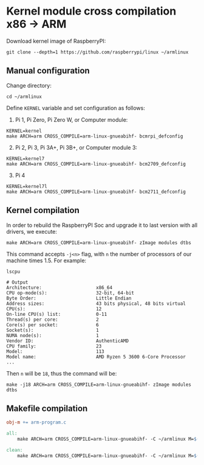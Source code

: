 # Kernel module cross compilation x86 -> ARM

Download kernel image of RaspberryPI:

```shell
git clone --depth=1 https://github.com/raspberrypi/linux ~/armlinux
```

## Manual configuration

Change directory:

```shell
cd ~/armlinux
```

Define `KERNEL` variable and set configuration as follows:

1. Pi 1, Pi Zero, Pi Zero W, or Computer module:

```shell
KERNEL=kernel
make ARCH=arm CROSS_COMPILE=arm-linux-gnueabihf- bcmrpi_defconfig
```

2. Pi 2, Pi 3, Pi 3A+, Pi 3B+, or Computer module 3:

```shell
KERNEL=kernel7
make ARCH=arm CROSS_COMPILE=arm-linux-gnueabihf- bcm2709_defconfig
```

3. Pi 4

```shell
KERNEL=kernel7l
make ARCH=arm CROSS_COMPILE=arm-linux-gnueabihf- bcm2711_defconfig
```

## Kernel compilation

In order to rebuild the RaspberryPI Soc and upgrade it to last version with all drivers, we execute:

```shell
make ARCH=arm CROSS_COMPILE=arm-linux-gnueabihf- zImage modules dtbs
```

This command accepts `-j<n>` flag, with `n` the number of processors of our machine times 1.5. For example:

```shell
lscpu

# Output
Architecture:                    x86_64
CPU op-mode(s):                  32-bit, 64-bit
Byte Order:                      Little Endian
Address sizes:                   43 bits physical, 48 bits virtual
CPU(s):                          12
On-line CPU(s) list:             0-11
Thread(s) per core:              2
Core(s) per socket:              6
Socket(s):                       1
NUMA node(s):                    1
Vendor ID:                       AuthenticAMD
CPU family:                      23
Model:                           113
Model name:                      AMD Ryzen 5 3600 6-Core Processor
...
```

Then `n` will be `18`, thus the command will be:

```shell
make -j18 ARCH=arm CROSS_COMPILE=arm-linux-gnueabihf- zImage modules dtbs
```

## Makefile compilation

```Makefile
obj-m += arm-program.c

all:
    make ARCH=arm CROSS_COMPILE=arm-linux-gnueabihf- -C ~/armlinux M=$(PWD) modules

clean:
    make ARCH=arm CROSS_COMPILE=arm-linux-gnueabihf- -C ~/armlinux M=$(PWD) clean
```
